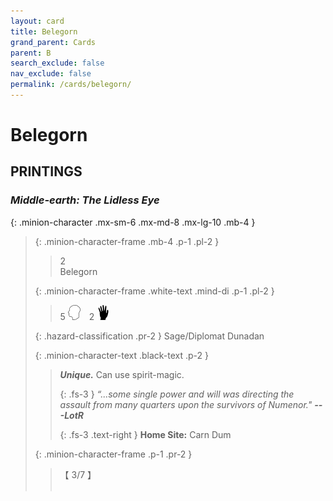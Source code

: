 ```yaml
---
layout: card
title: Belegorn
grand_parent: Cards
parent: B
search_exclude: false
nav_exclude: false
permalink: /cards/belegorn/
---
```


# Belegorn


## PRINTINGS


### _Middle-earth: The Lidless Eye_

{: .minion-character .mx-sm-6 .mx-md-8 .mx-lg-10 .mb-4 }
> {: .minion-character-frame .mb-4 .p-1 .pl-2 }
> > <div class="hazard-mp">2</div>
> > <div class="card-name">Belegorn</div>
>
> {: .minion-character-frame .white-text .mind-di .p-1 .pl-2 }
> > 5 ![](/assets/images/mind.svg)&emsp;2 ![](/assets/images/di.svg)
>
> {: .hazard-classification .pr-2 }
> Sage/Diplomat Dunadan
>
> {: .minion-character-text .black-text .p-2 }
> > _**Unique.**_ Can use spirit-magic. 
> > 
> > {: .fs-3 } 
> > _“...some single power and will was directing the assault from many quarters upon the survivors of Numenor."_ ***---&#65279;LotR***  
> > 
> > {: .fs-3 .text-right } 
> > **Home Site:** Carn Dum  
>
> {: .minion-character-frame .p-1 .pr-2 }
> > <div class="card-shield">【 3/7 】</div>
> > <div class="card-corruption-white">&nbsp;</div>
